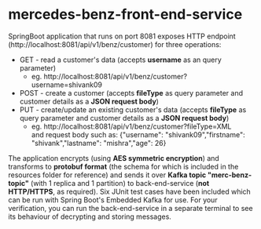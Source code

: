 # mercedes-benz-front-end-service

SpringBoot application that runs on port 8081 exposes HTTP endpoint (http://localhost:8081/api/v1/benz/customer) for three operations: 
* GET - read a customer's data (accepts <b>username</b> as an query parameter)
  * eg. http://localhost:8081/api/v1/benz/customer?username=shivank09
* POST - create a customer (accepts <b>fileType</b> as query parameter and customer details as a <b>JSON request body</b>)
* PUT - create/update an existing customer's data (accepts <b>fileType</b> as query parameter and customer details as a <b>JSON request body</b>)
  * eg. http://localhost:8081/api/v1/benz/customer?fileType=XML  
    and request body such as: {"username": "shivank09","firstname": "shivank","lastname": "mishra","age": 26}
    
The application encrypts (using <b>AES symmetric encryption</b>) and transforms to <b>protobuf format</b> (the schema for which is included in the resources folder for reference) and sends it over <b>Kafka topic "merc-benz-topic"</b> (with 1 replica and 1 partition) to back-end-service (<b>not HTTP/HTTPS</b>, as required). Six JUnit test cases have been included which can be run with Spring Boot's Embedded Kafka for use. For your verification, you can run the back-end-service in a separate terminal to see its behaviour of decrypting and storing messages.
